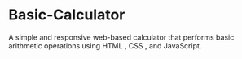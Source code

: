 # Basic-Calculator
A simple and responsive web-based calculator that performs basic arithmetic operations using HTML , CSS , and JavaScript.

